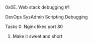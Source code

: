 0x0E. Web stack debugging #1

DevOps
SysAdmin
Scripting
Debugging

Tasks
0. Nginx likes port 80
1. Make it sweet and short
